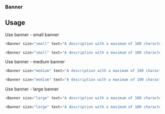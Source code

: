 ### Banner

## Usage

Use banner - small banner

```js
<Banner size="small" text="A description with a maximum of 100 characters. That usually means only one or two sentences." />
```

```js
<Banner size="small" text="A description with a maximum of 100 characters. That usually means only one or two sentences." closeIcon />
```

Use banner - medium banner

```js
<Banner size="medium" text="A description with a maximum of 100 characters. That usually means only one or two sentences." type="error" />
```

```js
<Banner size="medium" text="A description with a maximum of 100 characters. That usually means only one or two sentences." type="error" closeIcon />
```

Use banner - large banner

```js
<Banner size="large" text="A description with a maximum of 100 characters. That usually means only one or two sentences." type="success" />
```
```js
<Banner size="large" text="A description with a maximum of 100 characters. That usually means only one or two sentences." type="warning" closeIcon />
```